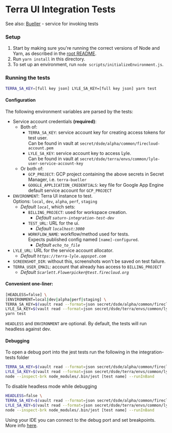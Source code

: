 # Terra UI Integration Tests

See also: [Bueller](Bueller.md) - service for invoking tests

### Setup

1. Start by making sure you're running the correct versions of Node and Yarn, as described in the [root README](../README.md).
2. Run `yarn install` in this directory.
3. To set up an environment, run `node scripts/initializeEnvironment.js`.

### Running the tests

```sh
TERRA_SA_KEY=[full key json] LYLE_SA_KEY=[full key json] yarn test
```

#### Configuration
The following environment variables are parsed by the tests:

- Service account credentials **(required)**:
    - Both of:
        - `TERRA_SA_KEY`: service account key for creating access tokens for test user.  
            Can be found in vault at `secret/dsde/alpha/common/firecloud-account.pem`
        - `LYLE_SA_KEY`: service account key to access Lyle.  
            Can be found in vault at `secret/dsde/terra/envs/common/lyle-user-service-account-key`
    - Or both of:
        - `GCP_PROJECT`: GCP project containing the above secrets in Secret Manager, i.e. `terra-bueller`
        - `GOOGLE_APPLICATION_CREDENTIALS`: key file for Google App Engine default service account for `GCP_PROJECT`
- `ENVIRONMENT`: Terra UI instance to test.  
    Options: `local`, `dev`, `alpha`, `perf`, `staging`
    * _Default `local`_, which sets:
        - `BILLING_PROJECT`: used for workspace creation.
            * _Default `saturn-integration-test-dev`_
        - `TEST_URL`: URL for the ui.
            * _Default `localhost:3000`_
        - `WORKFLOW_NAME`: workflow/method used for tests.  
           Expects published config named `[name]-configured`.
            * _Default `echo_to_file`_
- `LYLE_URL`: URL for the service account allocator.
    * _Default `https://terra-lyle.appspot.com`_
- `SCREENSHOT_DIR`: without this, screenshots won't be saved on test failure.
- `TERRA_USER_EMAIL`: account that already has access to `BILLING_PROJECT`
    * _Default `Scarlett.Flowerpicker@test.firecloud.org`_

#### Convenient one-liner:

```sh
[HEADLESS=false] \
[ENVIRONMENT=local|dev|alpha|perf|staging] \
TERRA_SA_KEY=$(vault read --format=json secret/dsde/alpha/common/firecloud-account.pem | jq .data) \
LYLE_SA_KEY=$(vault read --format=json secret/dsde/terra/envs/common/lyle-user-service-account-key | jq .data) \
yarn test
```
`HEADLESS` and `ENVIRONMENT` are optional. By default, the tests will run headless against dev.

#### Debugging

To open a debug port into the jest tests run the following in the integration-tests folder
```sh
TERRA_SA_KEY=$(vault read --format=json secret/dsde/alpha/common/firecloud-account.pem | jq .data) \
LYLE_SA_KEY=$(vault read --format=json secret/dsde/terra/envs/common/lyle-user-service-account-key | jq .data) \
node --inspect-brk node_modules/.bin/jest [test name] --runInBand
```

To disable headless mode while debugging
```sh
HEADLESS=false \
TERRA_SA_KEY=$(vault read --format=json secret/dsde/alpha/common/firecloud-account.pem | jq .data) \
LYLE_SA_KEY=$(vault read --format=json secret/dsde/terra/envs/common/lyle-user-service-account-key | jq .data) \
node --inspect-brk node_modules/.bin/jest [test name] --runInBand
```

Using your IDE you can connect to the debug port and set breakpoints. More info [here](https://jestjs.io/docs/en/troubleshooting).

